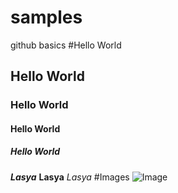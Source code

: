 # samples
github basics
#Hello World
## Hello World
### Hello World
#### Hello World
##### Hello World
***Lasya***
**Lasya**
*Lasya*
#Images
![Image](https://cdn.pixabay.com/photo/2015/04/19/08/32/marguerite-729510__340.jpg)
